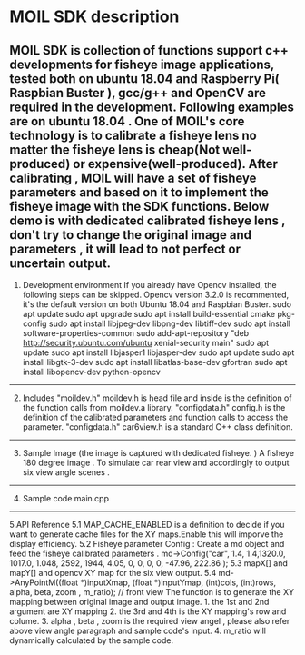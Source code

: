 MOIL SDK description
============================================================================================================================
MOIL SDK is collection of functions support c++ developments for fisheye image applications, tested both on ubuntu 18.04 and Raspberry Pi( Raspbian Buster ), gcc/g++ and OpenCV are required in the development. Following examples are on ubuntu 18.04 .
One of MOIL's core technology is to calibrate a fisheye lens no matter the fisheye lens is cheap(Not well-produced) or expensive(well-produced). After calibrating , MOIL will have a set of fisheye parameters and based on it to implement the fisheye image with the SDK functions. Below demo is with dedicated calibrated  fisheye lens , don't try to change the original image and parameters , it will lead to not perfect or uncertain output. 
-----------------------------------------------------------------------------------------------------------------------------
1. Development environment
   If you already have Opencv installed, the following steps can be skipped. Opencv version 3.2.0 is    recommented, it's the default version on both Ubuntu 18.04 and Raspbian Buster.
   sudo apt update
   sudo apt upgrade
   sudo apt install build-essential cmake pkg-config
   sudo apt install libjpeg-dev libpng-dev libtiff-dev
   sudo apt install software-properties-common
   sudo add-apt-repository "deb http://security.ubuntu.com/ubuntu xenial-security main"
   sudo apt update
   sudo apt install libjasper1 libjasper-dev
   sudo apt update
   sudo apt install libgtk-3-dev
   sudo apt install libatlas-base-dev gfortran
   sudo apt install libopencv-dev python-opencv
-----------------------------------------------------------------------------------------------------------------------------
2. Includes
  "moildev.h"
  moildev.h is head file and inside is the definition of the function calls from moildev.a library.
  "configdata.h"
  config.h is the definition of the calibrated parameters and function calls to access the parameter. 
  "configdata.h"
  car6view.h is a standard C++ class definition. 
-----------------------------------------------------------------------------------------------------------------------------
3. Sample Image (the image is captured with dedicated fisheye. )
   A fisheye 180 degree image . To simulate car rear view and accordingly to output six view angle scenes .
-----------------------------------------------------------------------------------------------------------------------------
4. Sample code 
   main.cpp
-----------------------------------------------------------------------------------------------------------------------------
5.API Reference
   5.1 MAP_CACHE_ENABLED is a definition to decide if you want to generate cache files for the XY maps.Enable this will imporve the display efficiency. 
   5.2 Fisheye parameter Config : 
       Create a md object and feed the fisheye calibrated parameters . 
       md->Config("car", 1.4, 1.4,1320.0, 1017.0, 1.048, 2592, 1944, 4.05, 0, 0, 0, 0, -47.96, 222.86 );
   5.3 mapX[] and mapY[] and opencv XY map for the six view output.
   5.4 md->AnyPointM((float *)inputXmap, (float *)inputYmap, (int)cols, (int)rows, alpha, beta, zoom , m_ratio); // front view
   The function is to generate the XY mapping between original image and output image. 
      1. the 1st and 2nd argument are XY mapping 
      2. the 3rd and 4th is the XY mapping's row and colume.
      3. alpha , beta , zoom is the required view angel , please also refer above view angle paragraph and sample code's input. 
      4. m_ratio will dynamically calculated by the sample code.
